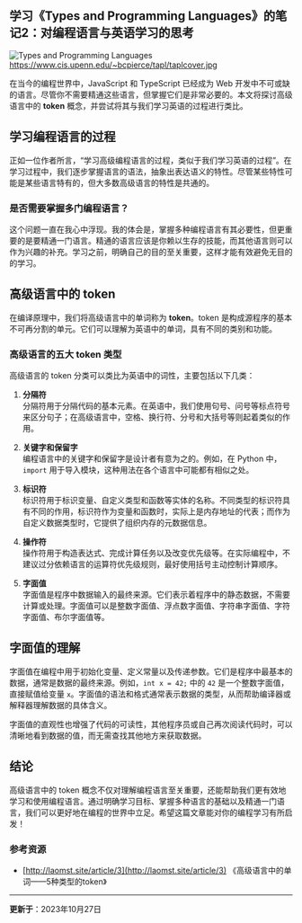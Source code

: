## 学习《Types and Programming Languages》的笔记2：对编程语言与英语学习的思考

![Types and Programming Languages](https://www.cis.upenn.edu/~bcpierce/tapl/taplcover.jpg)
https://www.cis.upenn.edu/~bcpierce/tapl/taplcover.jpg

在当今的编程世界中，JavaScript 和 TypeScript 已经成为 Web 开发中不可或缺的语言。尽管你不需要精通这些语言，但掌握它们是非常必要的。本文将探讨高级语言中的 **token** 概念，并尝试将其与我们学习英语的过程进行类比。

## 学习编程语言的过程

正如一位作者所言，“学习高级编程语言的过程，类似于我们学习英语的过程”。在学习过程中，我们逐步掌握语言的语法，抽象出表达语义的特性。尽管某些特性可能是某些语言特有的，但大多数高级语言的特性是共通的。

### 是否需要掌握多门编程语言？

这个问题一直在我心中浮现。我的体会是，掌握多种编程语言有其必要性，但更重要的是要精通一门语言。精通的语言应该是你赖以生存的技能，而其他语言则可以作为兴趣的补充。学习之前，明确自己的目的至关重要，这样才能有效避免无目的的学习。

## 高级语言中的 token

在编译原理中，我们将高级语言中的单词称为 **token**。token 是构成源程序的基本不可再分割的单元。它们可以理解为英语中的单词，具有不同的类别和功能。

### 高级语言的五大 token 类型

高级语言的 token 分类可以类比为英语中的词性，主要包括以下几类：

1. **分隔符**  
   分隔符用于分隔代码的基本元素。在英语中，我们使用句号、问号等标点符号来区分句子；在高级语言中，空格、换行符、分号和大括号等则起着类似的作用。

2. **关键字和保留字**  
   编程语言中的关键字和保留字是设计者有意为之的。例如，在 Python 中，`import` 用于导入模块，这种用法在各个语言中可能都有相似之处。

3. **标识符**  
   标识符用于标识变量、自定义类型和函数等实体的名称。不同类型的标识符具有不同的作用，标识符作为变量和函数时，实际上是内存地址的代表；而作为自定义数据类型时，它提供了组织内存的元数据信息。

4. **操作符**  
   操作符用于构造表达式、完成计算任务以及改变优先级等。在实际编程中，不建议过分依赖语言的运算符优先级规则，最好使用括号主动控制计算顺序。

5. **字面值**  
   字面值是程序中数据输入的最终来源。它们表示着程序中的静态数据，不需要计算或处理。字面值可以是整数字面值、浮点数字面值、字符串字面值、字符字面值、布尔字面值等。

## 字面值的理解

字面值在编程中用于初始化变量、定义常量以及传递参数。它们是程序中最基本的数据，通常是数据的最终来源。例如，`int x = 42;` 中的 `42` 是一个整数字面值，直接赋值给变量 `x`。字面值的语法和格式通常表示数据的类型，从而帮助编译器或解释器理解数据的具体含义。

字面值的直观性也增强了代码的可读性，其他程序员或自己再次阅读代码时，可以清晰地看到数据的值，而无需查找其他地方来获取数据。

## 结论

高级语言中的 token 概念不仅对理解编程语言至关重要，还能帮助我们更有效地学习和使用编程语言。通过明确学习目标、掌握多种语言的基础以及精通一门语言，我们可以更好地在编程的世界中立足。希望这篇文章能对你的编程学习有所启发！

### 参考资源

- [http://laomst.site/article/3](http://laomst.site/article/3) 《高级语言中的单词——5种类型的token》

---
**更新于**：2023年10月27日